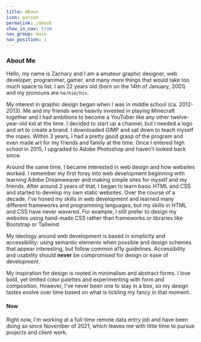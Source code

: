 ```yaml
---
title: About
icon: person
permalink: /about
show_in_nav: true
nav_group: main
nav_position: 1
---
```

### About Me
Hello, my name is Zachary and I am a amateur graphic designer, web developer, programmer, gamer, and many more things that would take too much space to list. I am 22 years old (born on the 14th of January, 2001) and my pronouns are `he/him/his`.

My interest in graphic design began when I was in middle school (ca. 2012-2013). Me and my friends were heavily invested in playing Minecraft together and I had ambitions to become a YouTuber like any other twelve-year-old kid at the time. I decided to start up a channel, but I needed a logo and art to create a brand. I downloaded GIMP and sat down to teach myself the ropes. Within 3 years, I had a pretty good grasp of the program and even made art for my friends and family at the time. Once I entered high school in 2015, I upgraded to Adobe Photoshop and haven't looked back since.

Around the same time, I became interested in web design and how websites worked. I remember my first foray into web development beginning with learning Adobe Dreamweaver and making simple sites for myself and my friends. After around 2 years of that, I began to learn basic HTML and CSS and started to develop my own static websites. Over the course of a decade, I've honed my skills in web development and learned many different frameworks and programming languages, but my skills in HTML and CSS have never wavered. For example, I still prefer to design my websites using hand-made CSS rather than frameworks or libraries like Bootstrap or Tailwind.

My ideology around web development is based in simplicity and accessibility: using semantic elements when possible and design schemes that appear interesting, but follow common a11y guidelines. Accessibility and usability should **never** be compromised for design or ease of development.

My inspiration for design is rooted in minimalism and abstract forms. I love bold, yet limited color palettes and experimenting with form and composition. However, I've never been one to stay in a box, so my design tastes evolve over time based on what is tickling my fancy in that moment.

#### Now
Right now, I'm working at a full-time remote data entry job and have been doing so since November of 2021, which leaves me with little time to pursue projects and client work.